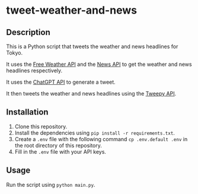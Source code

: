 # tweet-weather-and-news

## Description
This is a Python script that tweets the weather and news headlines for Tokyo.

It uses the [Free Weather API](https://open-meteo.com/) and the [News API](https://newsapi.org/) to get the weather and news headlines respectively.

It uses the [ChatGPT API](https://openai.com/) to generate a tweet.

It then tweets the weather and news headlines using the [Tweepy API](https://www.tweepy.org/).

## Installation
1. Clone this repository.
2. Install the dependencies using `pip install -r requirements.txt`.
3. Create a `.env` file with the following command `cp .env.default .env` in the root directory of this repository.
4. Fill in the `.env` file with your API keys.

## Usage
Run the script using `python main.py`.
